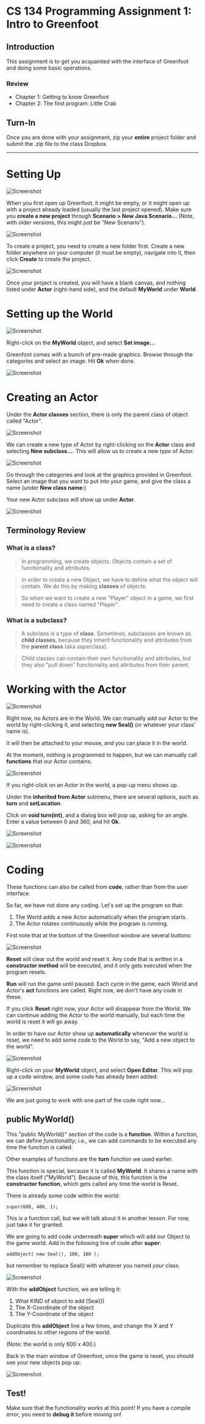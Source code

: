# CS 134 Programming Assignment 1: Intro to Greenfoot

## Introduction

This assignment is to get you acquainted with the interface of
Greenfoot and doing some basic operations.

### Review

* Chapter 1: Getting to know Greenfoot
* Chapter 2: The first program: Little Crab

## Turn-In

Once you are done with your assignment, zip your **entire** project
folder and submit the .zip file to the class Dropbox.

---

# Setting Up

![Screenshot](images/pa1-00.png)

When you first open up Greenfoot, it might be empty, or it might open 
up with a project already loaded (usually the last project opened).
Make sure you **create a new project** through **Scenario > New Java Scenario...**
(Note, with older versions, this might just be "New Scenario").

![Screenshot](images/pa1-01.png)

To create a project, you need to create a new folder first.
Create a new folder anywhere on your computer (it must be empty),
navigate into it, then click **Create** to create the project.

![Screenshot](images/pa1-02.png)

Once your project is created, you will have a blank canvas, and
nothing listed under **Actor** (right-hand side), and the default
**MyWorld** under **World**.

# Setting up the World

![Screenshot](images/pa1-03.png)

Right-click on the **MyWorld** object, and select **Set image...**

Greenfoot comes with a bunch of pre-made graphics. Browse through
the categories and select an image. Hit **Ok** when done.

![Screenshot](images/pa1-04.png)

# Creating an Actor

Under the **Actor classes** section, there is only the parent class of object
called "Actor".
    
![Screenshot](images/pa1-05.png)

We can create a new type of Actor by right-clicking on the **Actor**
class and selecting **New subclass...**.
This will allow us to create a new *type* of Actor.

![Screenshot](images/pa1-06.png)

Go through the categories and look at the graphics provided in Greenfoot.
Select an image that you want to put into your game, and give the class
a name (under **New class name:**)

Your new Actor subclass will show up under **Actor**.

![Screenshot](images/pa1-07.png)

## Terminology Review

### What is a class?

> In programming, we create objects. Objects contain a set of functionality and attributes.

> In order to create a new Object, we have to define what the object will contain. We do this
by making **classes** of objects.

> So when we want to create a new "Player" object in a game, we first need
to create a class named "Player".

### What is a subclass?

> A subclass is a type of **class**. Sometimes, subclasses are known as **child classes**, because they inherit
functionality and attributes from the **parent class** (aka superclass).

> Child classes can contain their own functionality and attributes, but 
they also "pull down" functionality and attributes from their parent.

# Working with the Actor

![Screenshot](images/pa1-08.png)

Right now, no Actors are in the World. We can manually add our Actor to
the world by right-clicking it, and selecting **new Seal()** (or whatever
your class' name is).

It will then be attached to your mouse, and you can place it in the world.

At the moment, nothing is programmed to happen, but we can manually
call **functions** that our Actor contains.

![Screenshot](images/pa1-09.png)

If you right-click on an Actor in the world, a pop-up menu shows up.

Under the **inherited from Actor** submenu, there are several options,
such as **turn** and **setLocation**.

Click on **void turn(int)**, and a dialog box will pop up, asking for
an angle. Enter a value between 0 and 360, and hit **Ok**.

![Screenshot](images/pa1-10.png)

![Screenshot](images/pa1-11.png)

# Coding

These functions can also be called from **code**, rather than from
the user interface.

So far, we have not done any coding. Let's set up the program so that:

1. The World adds a new Actor automatically when the program starts.
2. The Actor rotates continuously while the program is running.

First note that at the bottom of the Greenfoot window are several buttons:

![Screenshot](images/pa1-12.png)

**Reset** will clear out the world and reset it. Any code that is written
in a **constructor method** will be executed, and it only gets executed
when the program resets.

**Run** will run the game until paused. Each cycle in the game,
each World and Actor's **act** functions are called. Right now,
we don't have any code in these.

If you click **Reset** right now, your Actor will disappear from the World.
We can continue adding the Actor to the world manually, but each time
the world is reset it will go away.

In order to have our Actor show up **automatically** whenever the world is
reset, we need to add some code to the World to say,
"Add a new object to the world".

![Screenshot](images/pa1-13.png)

Right-click on your **MyWorld** object, and select **Open Editor**.
This will pop up a code window, and some code has already been added:

![Screenshot](images/pa1-14.png)

We are just going to work with one part of the code right now...

## public MyWorld()

This "public MyWorld()" section of the code is a **function**.
Within a function, we can define *functionality*; i.e., we can add
commands to be executed any time the function is called.

Other examples of functions are the **turn** function we used earlier.

This function is special, because it is called **MyWorld**. It shares
a name with the class itself ("MyWorld"). Because of this, this function
is the **constructor function**, which gets called any time the world is
Reset.

There is already some code within the world: 

    super(600, 400, 1); 
    
This is a function call, but we will talk about it in another lesson.
For now, just take it for granted.

We are going to add code underneath **super** which will add our
Object to the game world. Add in the following line of code after **super**:

    addObject( new Seal(), 100, 100 );
    
but remember to replace Seal() with whatever you named *your* class.

![Screenshot](images/pa1-15.png)

With the **addObject** function, we are telling it:

1. What KIND of object to add (Seal())
2. The X-Coordinate of the object
3. The Y-Coordinate of the object

Duplicate this **addObject** line a few times, and change the X and Y
coordinates to other regions of the world.

(Note: the world is only 600 x 400.)

Back in the main window of Greenfoot, once the game is reset, you
should see your new objects pop up:

![Screenshot](images/pa1-16.png)

## Test!

Make sure that the functionality works at this point!
If you have a compile error, you need to **debug it** before moving on!


